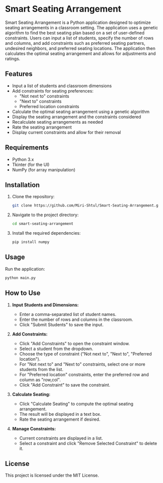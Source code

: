 
# Smart Seating Arrangement

Smart Seating Arrangement is a Python application designed to optimize seating arrangements in a classroom setting. The application uses a genetic algorithm to find the best seating plan based on a set of user-defined constraints. Users can input a list of students, specify the number of rows and columns, and add constraints such as preferred seating partners, undesired neighbors, and preferred seating locations. The application then calculates the optimal seating arrangement and allows for adjustments and ratings.

## Features
- Input a list of students and classroom dimensions
- Add constraints for seating preferences:
  - "Not next to" constraints
  - "Next to" constraints
  - Preferred location constraints
- Calculate the optimal seating arrangement using a genetic algorithm
- Display the seating arrangement and the constraints considered
- Recalculate seating arrangements as needed
- Rate the seating arrangement
- Display current constraints and allow for their removal

## Requirements
- Python 3.x
- Tkinter (for the UI)
- NumPy (for array manipulation)

## Installation
1. Clone the repository:
   ```bash
   git clone https://github.com/Miri-Shtul/Smart-Seating-Arrangement.git
   ```
2. Navigate to the project directory:
   ```bash
   cd smart-seating-arrangement
   ```
3. Install the required dependencies:
   ```bash
   pip install numpy
   ```

## Usage
Run the application:
```bash
python main.py
```

## How to Use
1. **Input Students and Dimensions:**
   - Enter a comma-separated list of student names.
   - Enter the number of rows and columns in the classroom.
   - Click "Submit Students" to save the input.

2. **Add Constraints:**
   - Click "Add Constraints" to open the constraint window.
   - Select a student from the dropdown.
   - Choose the type of constraint ("Not next to", "Next to", "Preferred location").
   - For "Not next to" and "Next to" constraints, select one or more students from the list.
   - For "Preferred location" constraints, enter the preferred row and column as "row,col".
   - Click "Add Constraint" to save the constraint.

3. **Calculate Seating:**
   - Click "Calculate Seating" to compute the optimal seating arrangement.
   - The result will be displayed in a text box.
   - Rate the seating arrangement if desired.

4. **Manage Constraints:**
   - Current constraints are displayed in a list.
   - Select a constraint and click "Remove Selected Constraint" to delete it.

## License
This project is licensed under the MIT License.

